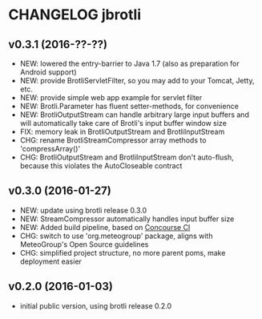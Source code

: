 
CHANGELOG jbrotli
=================

## v0.3.1 (2016-??-??)

* NEW: lowered the entry-barrier to Java 1.7 (also as preparation for Android support) 
* NEW: provide BrotliServletFilter, so you may add to your Tomcat, Jetty, etc.
* NEW: provide simple web app example for servlet filter 
* NEW: Brotli.Parameter has fluent setter-methods, for convenience
* NEW: BrotliOutputStream can handle arbitrary large input buffers and will automatically take care of Brotli's input buffer window size    
* FIX: memory leak in BrotliOutputStream and BrotliInputStream
* CHG: rename BrotliStreamCompressor array methods to 'compressArray()'
* CHG: BrotliOutputStream and BrotliInputStream don't auto-flush, because this violates the AutoCloseable contract

## v0.3.0 (2016-01-27)

* NEW: update using brotli release 0.3.0
* NEW: StreamCompressor automatically handles input buffer size
* NEW: Added build pipeline, based on [Concourse CI](http://concourse.ci/)
* CHG: switch to use 'org.meteogroup' package, aligns with MeteoGroup's Open Source guidelines
* CHG: simplified project structure, no more parent poms, make deployment easier


## v0.2.0 (2016-01-03)

* initial public version, using brotli release 0.2.0